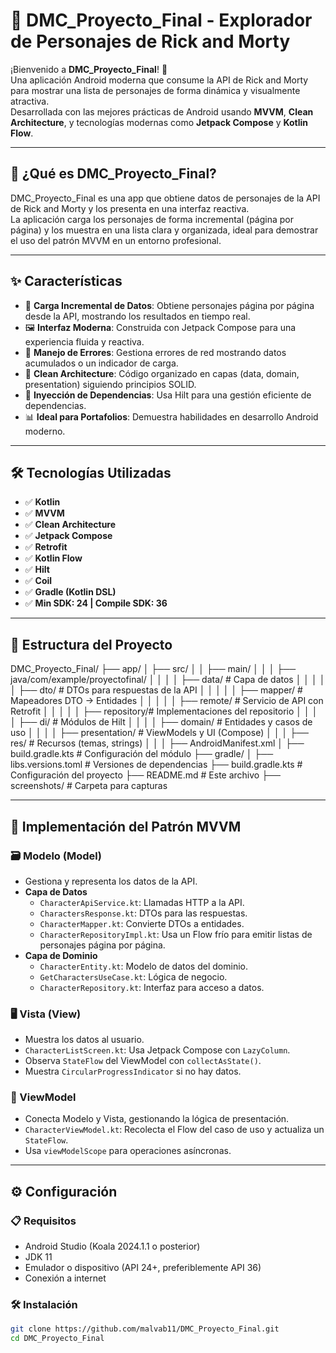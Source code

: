 # 📱 DMC_Proyecto_Final - Explorador de Personajes de Rick and Morty

¡Bienvenido a **DMC_Proyecto_Final**! 🎉  
Una aplicación Android moderna que consume la API de Rick and Morty para mostrar una lista de personajes de forma dinámica y visualmente atractiva.  
Desarrollada con las mejores prácticas de Android usando **MVVM**, **Clean Architecture**, y tecnologías modernas como **Jetpack Compose** y **Kotlin Flow**.

---

## 🌌 ¿Qué es DMC_Proyecto_Final?

DMC_Proyecto_Final es una app que obtiene datos de personajes de la API de Rick and Morty y los presenta en una interfaz reactiva.  
La aplicación carga los personajes de forma incremental (página por página) y los muestra en una lista clara y organizada, ideal para demostrar el uso del patrón MVVM en un entorno profesional.

---

## ✨ Características

- 📡 **Carga Incremental de Datos**: Obtiene personajes página por página desde la API, mostrando los resultados en tiempo real.  
- 🖼️ **Interfaz Moderna**: Construida con Jetpack Compose para una experiencia fluida y reactiva.  
- 🚨 **Manejo de Errores**: Gestiona errores de red mostrando datos acumulados o un indicador de carga.  
- 🧱 **Clean Architecture**: Código organizado en capas (data, domain, presentation) siguiendo principios SOLID.  
- 💉 **Inyección de Dependencias**: Usa Hilt para una gestión eficiente de dependencias.  
- 📊 **Ideal para Portafolios**: Demuestra habilidades en desarrollo Android moderno.  

---

## 🛠️ Tecnologías Utilizadas

- ✅ **Kotlin**  
- ✅ **MVVM**  
- ✅ **Clean Architecture**  
- ✅ **Jetpack Compose**  
- ✅ **Retrofit**  
- ✅ **Kotlin Flow**  
- ✅ **Hilt**  
- ✅ **Coil**  
- ✅ **Gradle (Kotlin DSL)**  
- ✅ **Min SDK: 24 | Compile SDK: 36**  

---

## 📂 Estructura del Proyecto

DMC_Proyecto_Final/
├── app/
│ ├── src/
│ │ ├── main/
│ │ │ ├── java/com/example/proyectofinal/
│ │ │ │ ├── data/ # Capa de datos
│ │ │ │ │ ├── dto/ # DTOs para respuestas de la API
│ │ │ │ │ ├── mapper/ # Mapeadores DTO -> Entidades
│ │ │ │ │ ├── remote/ # Servicio de API con Retrofit
│ │ │ │ │ ├── repository/# Implementaciones del repositorio
│ │ │ │ ├── di/ # Módulos de Hilt
│ │ │ │ ├── domain/ # Entidades y casos de uso
│ │ │ │ ├── presentation/ # ViewModels y UI (Compose)
│ │ │ ├── res/ # Recursos (temas, strings)
│ │ │ ├── AndroidManifest.xml
│ ├── build.gradle.kts # Configuración del módulo
├── gradle/
│ ├── libs.versions.toml # Versiones de dependencias
├── build.gradle.kts # Configuración del proyecto
├── README.md # Este archivo
├── screenshots/ # Carpeta para capturas


---

## 🧠 Implementación del Patrón MVVM

### 🗃️ Modelo (Model)
- Gestiona y representa los datos de la API.  
- **Capa de Datos**  
  - `CharacterApiService.kt`: Llamadas HTTP a la API.  
  - `CharactersResponse.kt`: DTOs para las respuestas.  
  - `CharacterMapper.kt`: Convierte DTOs a entidades.  
  - `CharacterRepositoryImpl.kt`: Usa un Flow frío para emitir listas de personajes página por página.  
- **Capa de Dominio**  
  - `CharacterEntity.kt`: Modelo de datos del dominio.  
  - `GetCharactersUseCase.kt`: Lógica de negocio.  
  - `CharacterRepository.kt`: Interfaz para acceso a datos.  

### 🖥️ Vista (View)
- Muestra los datos al usuario.  
- `CharacterListScreen.kt`: Usa Jetpack Compose con `LazyColumn`.  
- Observa `StateFlow` del ViewModel con `collectAsState()`.  
- Muestra `CircularProgressIndicator` si no hay datos.  

### 🔗 ViewModel
- Conecta Modelo y Vista, gestionando la lógica de presentación.  
- `CharacterViewModel.kt`: Recolecta el Flow del caso de uso y actualiza un `StateFlow`.  
- Usa `viewModelScope` para operaciones asíncronas.  

---

## ⚙️ Configuración

### 📋 Requisitos
- Android Studio (Koala 2024.1.1 o posterior)  
- JDK 11  
- Emulador o dispositivo (API 24+, preferiblemente API 36)  
- Conexión a internet  

### 🛠️ Instalación
```bash
git clone https://github.com/malvab11/DMC_Proyecto_Final.git
cd DMC_Proyecto_Final
